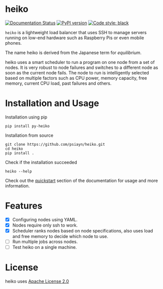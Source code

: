 # heiko

[![Documentation Status](https://readthedocs.org/projects/heiko/badge/?version=latest)](https://heiko.readthedocs.io/en/latest/?badge=latest)
[![PyPI version](https://badge.fury.io/py/py-heiko.svg)](https://badge.fury.io/py/py-heiko)
[![Code style: black](https://img.shields.io/badge/code%20style-black-000000.svg)](https://github.com/psf/black)

```heiko``` is a lightweight load balancer that uses SSH to manage servers running on
low-end hardware such as Raspberry Pis or even mobile phones.

The name heiko is derived from the Japanese term for *equilibrium*.

heiko uses a smart scheduler to run a program on one node from a set of nodes. It is
very robust to node failures and switches to a different node as soon as the current node
fails. The node to run is intelligently selected based on multiple factors such as CPU power,
memory capacity, free memory, current CPU load, past failures and others.


# Installation and Usage

Installation using pip
```
pip install py-heiko
```

Installation from source
```
git clone https://github.com/psiayn/heiko.git
cd heiko
pip install .
```

Check if the installation succeeded
```
heiko --help
```

Check out the [quickstart](https://heiko.readthedocs.io/en/latest/quickstart.html) section of the documentation for usage and more information.

# Features

- [X] Configuring nodes using YAML.
- [X] Nodes require only ssh to work.
- [X] Scheduler ranks nodes based on node specifications, also uses load and free memory to decide which node to use.
- [ ] Run multiple jobs across nodes.
- [ ] Test heiko on a single machine.

# License

heiko uses [Apache License 2.0](LICENSE)
